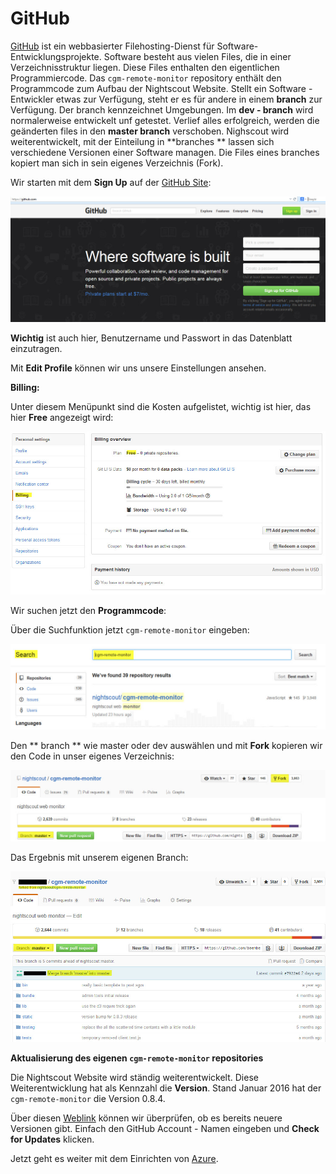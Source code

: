 # GitHub


[GitHub](https://de.wikipedia.org/wiki/GitHub) ist ein webbasierter Filehosting-Dienst für Software-Entwicklungsprojekte. Software besteht aus vielen Files, die in einer Verzeichnisstruktur liegen. Diese Files enthalten den eigentlichen Programmiercode. Das `cgm-remote-monitor` repository enthält den Programmcode zum Aufbau der Nightscout Website.
Stellt ein Software - Entwickler etwas zur Verfügung, steht er es für andere in einem **branch** zur Verfügung. Der branch kennzeichnet Umgebungen. Im  **dev - branch** wird normalerweise entwickelt unf getestet. Verlief alles erfolgreich, werden die geänderten files in den **master branch** verschoben. Nighscout wird weiterentwickelt,  mit der Einteilung in  **branches ** lassen sich verschiedene Versionen einer Software managen.
Die  Files eines branches kopiert man sich in sein eigenes Verzeichnis (Fork). 

Wir starten mit dem **Sign Up** auf der [GitHub Site](https://github.com/):

![github sign up](../images/github/github_sign_up.jpg)

**Wichtig** ist auch hier, Benutzername und Passwort in das Datenblatt einzutragen.

Mit **Edit Profile** können wir uns unsere Einstellungen ansehen. 

**Billing:**

 Unter diesem Menüpunkt sind die Kosten aufgelistet, wichtig ist hier, das hier **Free** angezeigt wird:
 
 ![github_billing](../images/github/github_billing.jpg)
 
 Wir suchen jetzt den **Programmcode**:
 
  Über die Suchfunktion jetzt `cgm-remote-monitor` eingeben:
 
 ![github_search](../images/github/github_search.jpg)
 
 Den ** branch ** wie master oder dev auswählen und mit **Fork** kopieren wir den Code in unser eigenes Verzeichnis:
 
 ![github_branch_master](../images/github/github_branch_master.jpg)
 
 
 Das Ergebnis mit unserem eigenen Branch:
 
 ![github_fork](../images/github/github_fork.jpg)
 
 
 
 
 
 **Aktualisierung des eigenen `cgm-remote-monitor` repositories**
 
 Die Nightscout Website wird ständig weiterentwickelt. Diese Weiterentwicklung hat als Kennzahl die **Version**. Stand Januar 2016 hat der `cgm-remote-monitor` die Version 0.8.4.
 
 Über diesen [Weblink](http://nightscout.github.io/pages/update-fork/) können wir überprüfen, ob es bereits neuere Versionen gibt.
 Einfach den GitHub Account - Namen eingeben und **Check for Updates** klicken.
 
 
 
 
 
 
 
 Jetzt geht es weiter mit dem Einrichten von [Azure](../nightscout/azure.md).
 
 
 





